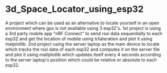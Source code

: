 # 3d_Space_Locator_using_esp32

A project which can be used as an alternative to locate yourself in an open environment where gps is not available using 3 esp32's.
1st project is using a 3rd party mobile app "nRF Connect" to send rssi data sequentially to each esp32 and get the location of mobile using trilateration and plot it using matplotlib.
2nd project using the server laptop as the main device to locate which tracks the rssi data of each esp32 and computes it on the server file and plot it using matlplotlib which updates itself every 4 seconds according to the server laptop's position which could be relative or absolute to each esp32.    
